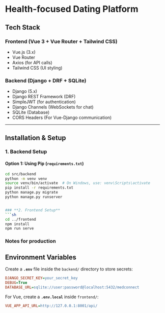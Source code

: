 # **Health-focused Dating Platform** 

## **Tech Stack**

### **Frontend (Vue 3 + Vue Router + Tailwind CSS)**
- Vue.js (3.x)  
- Vue Router  
- Axios (for API calls)  
- Tailwind CSS (UI styling)  

### **Backend (Django + DRF + SQLite)**
- Django (5.x)  
- Django REST Framework (DRF)  
- SimpleJWT (for authentication)  
- Django Channels (WebSockets for chat)  
- SQLite (Database)  
- CORS Headers (For Vue-Django communication)  

---

## **Installation & Setup**

### **1. Backend Setup**
#### **Option 1: Using Pip (`requirements.txt`)**
```sh
cd src/backend
python -m venv venv
source venv/bin/activate  # On Windows, use: venv\Scripts\activate
pip install -r requirements.txt
python manage.py migrate
python manage.py runserver


### **2️. Frontend Setup**
```sh
cd ../frontend
npm install
npm run serve
```

### Notes for production 

## **Environment Variables**
Create a **`.env`** file inside the `backend/` directory to store secrets:

```ini
DJANGO_SECRET_KEY=your_secret_key
DEBUG=True
DATABASE_URL=sqlite://user:password@localhost:5432/medconnect
```

For Vue, create a **`.env.local`** inside `frontend/`:

```ini
VUE_APP_API_URL=http://127.0.0.1:8001/api/
```

